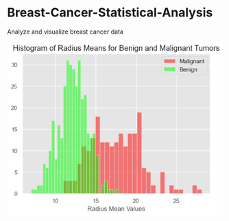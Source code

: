 # Breast-Cancer-Statistical-Analysis
Analyze and visualize breast cancer data

![alt text](image.png)